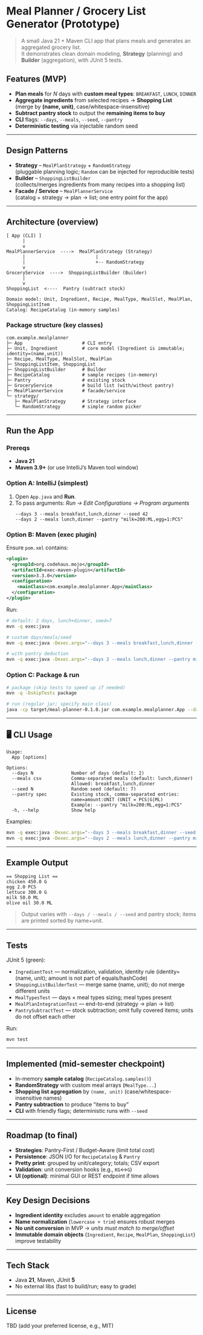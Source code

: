 # Meal Planner / Grocery List Generator (Prototype)

> A small Java 21 + Maven CLI app that plans meals and generates an aggregated grocery list.  
> It demonstrates clean domain modeling, **Strategy** (planning) and **Builder** (aggregation), with JUnit 5 tests.

## Features (MVP)
- **Plan meals** for _N_ days with **custom meal types**: `BREAKFAST`, `LUNCH`, `DINNER`
- **Aggregate ingredients** from selected recipes → **Shopping List**  
  (merge by **(name, unit)**, case/whitespace-insensitive)
- **Subtract pantry stock** to output the **remaining items to buy**
- **CLI** flags: `--days`, `--meals`, `--seed`, `--pantry`
- **Deterministic testing** via injectable random seed

---

## Design Patterns
- **Strategy** – `MealPlanStrategy` + `RandomStrategy`  
  (pluggable planning logic; `Random` can be injected for reproducible tests)
- **Builder** – `ShoppingListBuilder`  
  (collects/merges ingredients from many recipes into a shopping list)
- **Facade / Service** – `MealPlannerService`  
  (catalog + strategy → plan → list; one entry point for the app)

---

## Architecture (overview)
```
[ App (CLI) ]
      |
      v
MealPlannerService  ---->  MealPlanStrategy (Strategy)
      |                          |
      |                          +-- RandomStrategy
      v
GroceryService  ---->  ShoppingListBuilder (Builder)
      |
      v
ShoppingList  <----  Pantry (subtract stock)

Domain model: Unit, Ingredient, Recipe, MealType, MealSlot, MealPlan, ShoppingListItem
Catalog: RecipeCatalog (in-memory samples)
```

### Package structure (key classes)
```
com.example.mealplanner
├─ App                      # CLI entry
├─ Unit, Ingredient         # core model (Ingredient is immutable; identity=(name,unit))
├─ Recipe, MealType, MealSlot, MealPlan
├─ ShoppingListItem, ShoppingList
├─ ShoppingListBuilder      # Builder
├─ RecipeCatalog            # sample recipes (in-memory)
├─ Pantry                   # existing stock
├─ GroceryService           # build list (with/without pantry)
├─ MealPlannerService       # facade/service
└─ strategy/
   ├─ MealPlanStrategy      # Strategy interface
   └─ RandomStrategy        # simple random picker
```

---

## Run the App

### Prereqs
- **Java 21**
- **Maven 3.9+** (or use IntelliJ’s Maven tool window)

### Option A: IntelliJ (simplest)
1. Open `App.java` and **Run**.
2. To pass arguments: *Run → Edit Configurations → Program arguments*
   ```
   --days 3 --meals breakfast,lunch,dinner --seed 42
   --days 2 --meals lunch,dinner --pantry "milk=200:ML,egg=1:PCS"
   ```

### Option B: Maven (exec plugin)
Ensure `pom.xml` contains:
```xml
<plugin>
  <groupId>org.codehaus.mojo</groupId>
  <artifactId>exec-maven-plugin</artifactId>
  <version>3.3.0</version>
  <configuration>
    <mainClass>com.example.mealplanner.App</mainClass>
  </configuration>
</plugin>
```

Run:
```bash
# default: 2 days, lunch+dinner, seed=7
mvn -q exec:java

# custom days/meals/seed
mvn -q exec:java -Dexec.args="--days 3 --meals breakfast,lunch,dinner --seed 42"

# with pantry deduction
mvn -q exec:java -Dexec.args="--days 2 --meals lunch,dinner --pantry milk=200:ML,egg=1:PCS"
```

### Option C: Package & run
```bash
# package (skip tests to speed up if needed)
mvn -q -DskipTests package

# run (regular jar; specify main class)
java -cp target/meal-planner-0.1.0.jar com.example.mealplanner.App --days 2 --meals lunch,dinner
```

---

## 🖥️ CLI Usage

```
Usage:
  App [options]

Options:
  --days N              Number of days (default: 2)
  --meals csv           Comma-separated meals (default: lunch,dinner)
                        Allowed: breakfast,lunch,dinner
  --seed N              Random seed (default: 7)
  --pantry spec         Existing stock, comma-separated entries:
                        name=amount:UNIT (UNIT = PCS|G|ML)
                        Example: --pantry "milk=200:ML,egg=1:PCS"
  -h, --help            Show help
```

Examples:
```bash
mvn -q exec:java -Dexec.args="--days 3 --meals breakfast,dinner --seed 123"
mvn -q exec:java -Dexec.args="--days 2 --meals lunch,dinner --pantry milk=200:ML,egg=1:PCS"
```

---

## Example Output
```
== Shopping List ==
chicken 450.0 G
egg 2.0 PCS
lettuce 300.0 G
milk 50.0 ML
olive oil 30.0 ML
```
> Output varies with `--days / --meals / --seed` and pantry stock; items are printed sorted by name+unit.

---

## Tests
JUnit 5 (green):
- `IngredientTest` — normalization, validation, identity rule (identity=(name, unit); amount is not part of equals/hashCode)
- `ShoppingListBuilderTest` — merge same (name, unit); do not merge different units
- `MealTypesTest` — days × meal types sizing; meal types present
- `MealPlanIntegrationTest` — end-to-end (strategy → plan → list)
- `PantrySubtractTest` — stock subtraction; omit fully covered items; units do not offset each other

Run:
```bash
mvn test
```

---

## Implemented (mid-semester checkpoint)
- In-memory **sample catalog** (`RecipeCatalog.samples()`)
- **RandomStrategy** with custom meal arrays (`MealType...`)
- **Shopping list aggregation** by `(name, unit)` (case/whitespace-insensitive names)
- **Pantry subtraction** to produce “items to buy”
- **CLI** with friendly flags; deterministic runs with `--seed`

---

## Roadmap (to final)
- **Strategies**: Pantry-First / Budget-Aware (limit total cost)
- **Persistence**: JSON I/O for `RecipeCatalog` & `Pantry`
- **Pretty print**: grouped by unit/category; totals; CSV export
- **Validation**: unit conversion hooks (e.g., `KG`↔`G`)
- **UI (optional)**: minimal GUI or REST endpoint if time allows

---

## Key Design Decisions
- **Ingredient identity** excludes `amount` to enable aggregation
- **Name normalization** (`lowercase + trim`) ensures robust merges
- **No unit conversion** in MVP → *units must match to merge/offset*
- **Immutable domain objects** (`Ingredient`, `Recipe`, `MealPlan`, `ShoppingList`) improve testability

---

## Tech Stack
- Java **21**, Maven, JUnit **5**
- No external libs (fast to build/run; easy to grade)

---

## License
TBD (add your preferred license, e.g., MIT)
